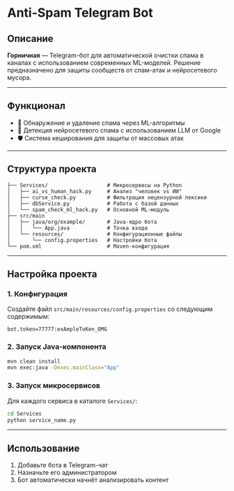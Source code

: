 # Anti-Spam Telegram Bot

## Описание
**Горничная** — Telegram-бот для автоматической очистки спама в каналах с использованием современных ML-моделей. Решение предназначено для защиты сообществ от спам-атак и нейросетевого мусора.

---

## Функционал
- 🧹 Обнаружение и удаление спама через ML-алгоритмы
- 👾 Детекция нейросетевого спама с использованием LLM от Google
- 🛡 Система кеширования для защиты от массовых атак

---

## Структура проекта
```
├── Services/                   # Микросервисы на Python
│   ├── ai_vs_human_hack.py     # Анализ "человек vs ИИ"
│   ├── curse_check.py          # Фильтрация нецензурной лексики
│   ├── dbService.py            # Работа с базой данных
│   └── spam_check_ml_hack.py   # Основной ML-модуль
├── src/main
│   ├── java/org/example/       # Java-ядро бота
│   │   └── App.java            # Точка входа
│   └── resources/              # Конфигурационные файлы
│       └── config.properties   # Настройки бота
└── pom.xml                     # Maven-конфигурация
```

---

## Настройка проекта

### 1. Конфигурация
Создайте файл `src/main/resources/config.properties` со следующим содержимым:
```properties
bot.token=77777:exAmpleToKen_OMG
```

### 2. Запуск Java-компонента
```bash
mvn clean install
mvn exec:java -Dexec.mainClass="App"
```

### 3. Запуск микросервисов
Для каждого сервиса в каталоге `Services/`:
```bash
cd Services
python service_name.py
```

---

## Использование
1. Добавьте бота в Telegram-чат
2. Назначьте его администратором
3. Бот автоматически начнёт анализировать контент
